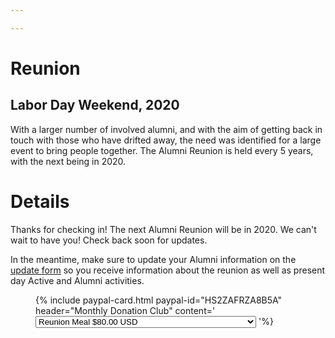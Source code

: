 ```yaml
---

---
```


# Reunion

## Labor Day Weekend, 2020

With a larger number of involved alumni, and with the aim of getting back in touch with those who have drifted away, the need was identified for a large event to bring people together. The Alumni Reunion is held every 5 years, with the next being in 2020.

# Details
Thanks for checking in! The next Alumni Reunion will be in 2020. We can't wait to have you! Check back soon for updates.

In the meantime, make sure to update your Alumni information on the [update form](http://infoupdate.mtutriangle.org/) so you receive information about the reunion as well as present day Active and Alumni activities.


<figure class="figure d-none d-md-block float-right">
{% include paypal-card.html paypal-id="HS2ZAFRZA8B5A" header="Monthly Donation Club" content='
<input type="hidden" name="on0" value="Payment Options">
<select name="os0">
    <option value="Reunion Meal">Reunion Meal $80.00 USD</option>
    <option value="Reunion Meal with Commemorative T-Shirt">Reunion Meal with Commemorative T-Shirt $95.00 USD</option>
    <option value="Commemorative T-Shirt">Commemorative T-Shirt $15.00 USD</option>
</select>
'%}
</figure>
